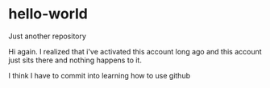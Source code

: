# hello-world
Just another repository

Hi again. I realized that i've activated this account long ago and this account just sits there and nothing happens to it.

I think I have to commit into learning how to use github

